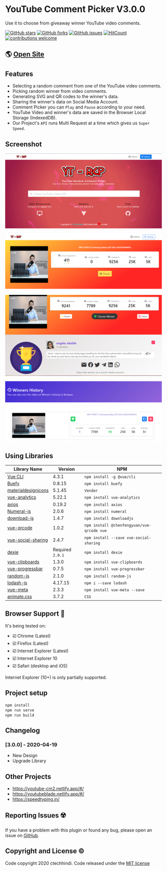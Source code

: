 # YouTube Comment Picker V3.0.0

Use it to choose from giveaway winner YouTube video comments.

[![GitHub stars](https://img.shields.io/github/stars/ctechhindi/YouTube-Comment-Picker)](https://github.com/ctechhindi/YouTube-Comment-Picker/stargazers)
[![GitHub forks](https://img.shields.io/github/forks/ctechhindi/YouTube-Comment-Picker)](https://github.com/ctechhindi/YouTube-Comment-Picker/network)
[![GitHub issues](https://img.shields.io/github/issues/ctechhindi/YouTube-Comment-Picker)](https://github.com/ctechhindi/YouTube-Comment-Picker/issues)
[![HitCount](http://hits.dwyl.com/ctechhindi/YouTube-Comment-Picker.svg)](http://hits.dwyl.com/ctechhindi/YouTube-Comment-Picker)
[![contributions welcome](https://img.shields.io/badge/contributions-welcome-brightgreen.svg?style=flat)](https://github.com/ctechhindi/YouTube-Comment-Picker/issues)


## 🌎 [Open Site](https://yt-rcp.netlify.app)

## Features

- Selecting a random comment from one of the YouTube video comments.
- Picking random winner from video comments.
- Generating SVG and QR codes to the winner's data.
- Sharing the winner's data on Social Media Account.
- Comment Picker you can `Play` and `Pause` according to your need.
- YouTube Video and winner's data are saved in the Browser Local Storage (IndexedDB).
- Our Project's `API` runs Multi Request at a time which gives us `Super Speed`.

## Screenshot

![Home Page](public/img/screenshot/screenshot-1.PNG)

![Load Video Comments](public/img/screenshot/screenshot-2.PNG)

![Choose Winner](public/img/screenshot/screenshot-3.PNG)

![Winner History](public/img/screenshot/screenshot-4.PNG)

## Using Libraries

| Library Name | Version | NPM |
| ------------ | ------- | --- |
| [Vue CLI](https://cli.vuejs.org/) | 4.3.1 | `npm install -g @vue/cli` |
| [Buefy](https://buefy.org/) | 0.8.15 | `npm install buefy` |
| [materialdesignicons](https://materialdesignicons.com) | 5.1.45 | `Vender` |
| [vue-analytics](https://github.com/MatteoGabriele/vue-analytics) | 5.22.1 | `npm install vue-analytics` |
| [axios](https://github.com/axios/axios) | 0.19.2 | `npm install axios` |
| [Numeral-js](https://github.com/adamwdraper/Numeral-js) | 2.0.6 | `npm install numeral` |
| [download-js](https://github.com/rndme/download) | 1.4.7 | `npm install downloadjs` |
| [vue-qrcode](https://github.com/fengyuanchen/vue-qrcode) | 1.0.2 | `npm install @chenfengyuan/vue-qrcode vue` |
| [vue-social-sharing](https://github.com/nicolasbeauvais/vue-social-sharing) | 2.4.7 | `npm install --save vue-social-sharing` |
| [dexie](https://github.com/dfahlander/Dexie.js) | Required `2.0.1` | `npm install dexie` |
| [vue-clipboards](https://github.com/zhuowenli/vue-clipboards) | 1.3.0 | `npm install vue-clipboards` |
| [vue-progressbar](http://hilongjw.github.io/vue-progressbar/index.html) | 0.7.5 | `npm install vue-progressbar` |
| [random-js](https://github.com/ckknight/random-js) | 2.1.0 | `npm install random-js` |
| [lodash-js](https://www.npmjs.com/package/lodash) | 4.17.15 | `npm i --save lodash` |
| [vue-meta](https://github.com/nuxt/vue-meta) | 2.3.3 | `npm install vue-meta --save` |
| [animate.css](https://github.com/daneden/animate.css) | 3.7.2 | `CSS` |

## Browser Support 🏁

It's being tested on:

* ☑️ Chrome (Latest) 
* ☑️ Firefox (Latest)
* ☑️ Internet Explorer (Latest)
* ☑️ Internet Explorer 10
* ☑️ Safari (desktop and iOS)

Internet Explorer (10+) is only partially supported.

## Project setup

```
npm install
npm run serve
npm run build
```

## Changelog

### [3.0.0] - 2020-04-19

* New Design
* Upgrade Library

## Other Projects

* https://youtube-cm2.netlify.app/#/
* https://youtubeblade.netlify.app/#/
* https://speedtyping.in/

## Reporting Issues ☢️

If you have a problem with this plugin or found any bug, please open an issue on [GitHub](https://github.com/ctechhindi/School-Pi-Design-Own-Website/issues).

## Copyright and License ©️

Code copyright 2020 ctechhindi. Code released under the [MIT license](http://www.opensource.org/licenses/MIT)